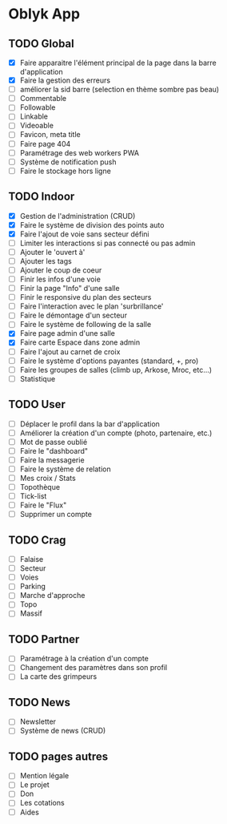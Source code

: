 # Oblyk App

## TODO Global
- [x] Faire apparaitre l'élément principal de la page dans la barre d'application
- [x] Faire la gestion des erreurs
- [ ] améliorer la sid barre (selection en thème sombre pas beau)
- [ ] Commentable
- [ ] Followable
- [ ] Linkable
- [ ] Videoable
- [ ] Favicon, meta title
- [ ] Faire page 404
- [ ] Paramétrage des web workers PWA
- [ ] Système de notification push
- [ ] Faire le stockage hors ligne

## TODO Indoor
- [x] Gestion de l'administration (CRUD)
- [x] Faire le système de division des points auto
- [x] Faire l'ajout de voie sans secteur défini
- [ ] Limiter les interactions si pas connecté ou pas admin
- [ ] Ajouter le 'ouvert à'
- [ ] Ajouter les tags
- [ ] Ajouter le coup de coeur
- [ ] Finir les infos d'une voie
- [ ] Finir la page "Info" d'une salle
- [ ] Finir le responsive du plan des secteurs
- [ ] Faire l'interaction avec le plan 'surbrillance'
- [ ] Faire le démontage d'un secteur
- [ ] Faire le système de following de la salle
- [x] Faire page admin d'une salle
- [x] Faire carte Espace dans zone admin
- [ ] Faire l'ajout au carnet de croix
- [ ] Faire le système d'options payantes (standard, +, pro)
- [ ] Faire les groupes de salles (climb up, Arkose, Mroc, etc...)
- [ ] Statistique

## TODO User
- [ ] Déplacer le profil dans la bar d'application
- [ ] Améliorer la création d'un compte (photo, partenaire, etc.)
- [ ] Mot de passe oublié
- [ ] Faire le "dashboard"
- [ ] Faire la messagerie
- [ ] Faire le système de relation
- [ ] Mes croix / Stats
- [ ] Topothèque
- [ ] Tick-list
- [ ] Faire le "Flux"
- [ ] Supprimer un compte 

## TODO Crag
- [ ] Falaise
- [ ] Secteur
- [ ] Voies
- [ ] Parking
- [ ] Marche d'approche
- [ ] Topo
- [ ] Massif

## TODO Partner
- [ ] Paramétrage à la création d'un compte
- [ ] Changement des paramètres dans son profil
- [ ] La carte des grimpeurs

## TODO News
- [ ] Newsletter
- [ ] Système de news (CRUD)

## TODO pages autres
- [ ] Mention légale
- [ ] Le projet
- [ ] Don
- [ ] Les cotations
- [ ] Aides
